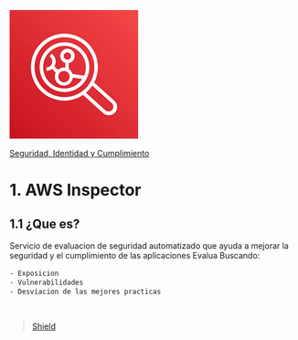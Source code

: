![Amazon Firewall Manager](../../00_assets/Seguridad,%20identidad%20y%20cumplimiento/inspector-logo.jpeg)

[Seguridad, Identidad y Cumplimiento](../../05-Seguridad_Identidad_y_Cumplimiento/)

# 1. AWS Inspector

## 1.1 ¿Que es?

Servicio de evaluacion de seguridad automatizado que ayuda a mejorar la seguridad y el cumplimiento de las aplicaciones
Evalua Buscando:

    - Exposicion
    - Vulnerabilidades
    - Desviacion de las mejores practicas


<br/>

> [Shield](./shield.md)

<br/>